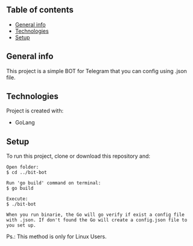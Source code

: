## Table of contents
* [General info](#general-info)
* [Technologies](#technologies)
* [Setup](#setup)

## General info
This project is a simple BOT for Telegram that you can config using .json file.
	
## Technologies
Project is created with:
* GoLang
	
## Setup
To run this project, clone or download this repository and:

```
Open folder:
$ cd ../bit-bot

Run 'go build' command on terminal:
$ go build

Execute:
$ ./bit-bot

When you run binarie, the Go will go verify if exist a config file with .json. If don't found the Go will create a config.json file to you set up.
```

Ps.: This method is only for Linux Users.
